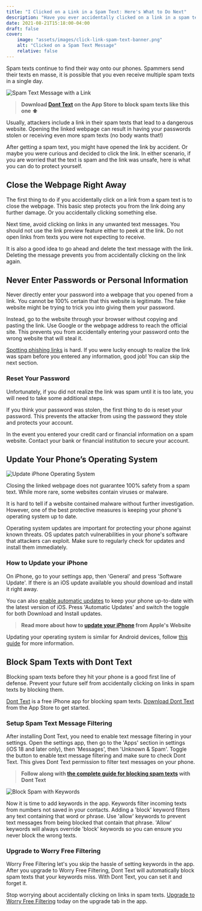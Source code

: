 ```yaml
---
title: "I Clicked on a Link in a Spam Text: Here's What to Do Next"
description: "Have you ever accidentally clicked on a link in a spam text? Find out what to do next to stay safe from spam text messages."
date: 2021-08-21T15:18:00-04:00
draft: false
cover:
    image: "assets/images/click-link-spam-text-banner.png"
    alt: "Clicked on a Spam Text Message"
    relative: false 
---
```


Spam texts continue to find their way onto our phones. Spammers send their texts en masse, it is possible that you even receive multiple spam texts in a single day. 

![Spam Text Message with a Link](/assets/images/spamTextWithLink.jpeg#center "Spam Text Message with a Link")

> **Download [Dont Text](https://apps.apple.com/us/app/dont-text/id1540836811) on the App Store to block spam texts like this one :arrow_up:**

Usually, attackers include a link in their spam texts that lead to a dangerous website. Opening the linked webpage can result in having your passwords stolen or receiving even more spam texts (no body wants that!)

After getting a spam text, you might have opened the link by accident. Or maybe you were curious and decided to click the link. In either scenario, if you are worried that the text is spam and the link was unsafe, here is what you can do to protect yourself.

## Close the Webpage Right Away

The first thing to do if you accidentally click on a link from a spam text is to close the webpage. This basic step protects you from the link doing any further damage. Or you accidentally clicking something else.

Next time, avoid clicking on links in any unwanted text messages. You should not use the link preview feature either to peek at the link. Do not open links from texts you were not expecting to receive.

It is also a good idea to go ahead and delete the text message with the link. Deleting the message prevents you from accidentally clicking on the link again.

## Never Enter Passwords or Personal Information

Never directly enter your password into a webpage that you opened from a link. You cannot be 100% certain that this website is legitimate. The fake website might be trying to trick you into giving them your password.

Instead, go to the website through your browser without copying and pasting the link. Use Google or the webpage address to reach the official site. This prevents you from accidentally entering your password onto the wrong website that will steal it. 

[Spotting phishing links](/blog/7-ways-to-spot-phishing-emails) is hard. If you were lucky enough to realize the link was spam before you entered any information, good job! You can skip the next section.

### Reset Your Password

Unfortunately, if you did not realize the link was spam until it is too late, you will need to take some additional steps. 

If you think your password was stolen, the first thing to do is reset your password. This prevents the attacker from using the password they stole and protects your account.

In the event you entered your credit card or financial information on a spam website. Contact your bank or financial institution to secure your account.

## Update Your Phone’s Operating System

![Update iPhone Operating System](/assets/images/updateiPhone.jpg#center "Update iPhone Operating System")

Closing the linked webpage does not guarantee 100% safety from a spam text. While more rare, some websites contain viruses or malware.

It is hard to tell if a website contained malware without further investigation. However, one of the best protective measures is keeping your phone's operating system up to date. 

Operating system updates are important for protecting your phone against known threats. OS updates patch vulnerabilities in your phone's software that attackers can exploit. Make sure to regularly check for updates and install them immediately.

### How to Update your iPhone

On iPhone, go to your settings app, then 'General' and press 'Software Update'. If there is an iOS update available you should download and install it right away. 

You can also [enable automatic updates](https://www.howtogeek.com/358325/how-to-enable-or-disable-automatic-updates-on-your-iphone-or-ipad/) to keep your phone up-to-date with the latest version of iOS. Press 'Automatic Updates' and switch the toggle for both Download and Install updates.

> **Read more about how to [update your iPhone](https://support.apple.com/en-us/HT204204) from Apple's Website**

Updating your operating system is similar for Android devices, follow [this guide]() for more information.

## Block Spam Texts with Dont Text

Blocking spam texts before they hit your phone is a good first line of defense. Prevent your future self from accidentally clicking on links in spam texts by blocking them. 

[Dont Text](/) is a free iPhone app for blocking spam texts. [Download Dont Text](https://apps.apple.com/us/app/dont-text/id1540836811) from the App Store to get started. 

### Setup Spam Text Message Filtering

After installing Dont Text, you need to enable text message filtering in your settings. Open the settings app, then go to the 'Apps' section in settings (iOS 18 and later only), then 'Messages', then 'Unknown & Spam'. Toggle the button to enable text message filtering and make sure to check Dont Text. This gives Dont Text permission to filter text messages on your phone.

> **Follow along with [the complete guide for blocking spam texts](/blog/block-spam-texts) with Dont Text**

![Block Spam with Keywords](/assets/images/features.png#center "Dont Text Block Spam Texts with Keywords")

Now it is time to add keywords in the app. Keywords filter incoming texts from numbers not saved in your contacts. Adding a 'block' keyword filters any text containing that word or phrase. Use 'allow' keywords to prevent text messages from being blocked that contain that phrase. 'Allow' keywords will always override 'block' keywords so you can ensure you never block the wrong texts.

### Upgrade to Worry Free Filtering

Worry Free Filtering let's you skip the hassle of setting keywords in the app. After you upgrade to Worry Free Filtering, Dont Text will automatically block spam texts that your keywords miss. With Dont Text, you can set it and forget it. 

Stop worrying about accidentally clicking on links in spam texts. [Upgrade to Worry Free Filtering](https://apps.apple.com/us/app/dont-text/id1540836811) today on the upgrade tab in the app.

